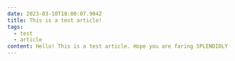 ```yaml
---
date: 2023-03-10T18:00:07.904Z
title: This is a test article!
tags:
  - test
  - article
content: H﻿ello! This is a test article. Hope you are faring SPLENDIDLY!
---
```


